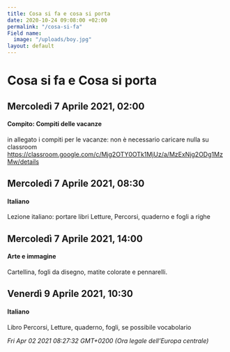 ```yaml
---
title: Cosa si fa e cosa si porta
date: 2020-10-24 09:08:00 +02:00
permalink: "/cosa-si-fa"
Field name:
  image: "/uploads/boy.jpg"
layout: default
---
```


# Cosa si fa e Cosa si porta
## Mercoledì 7 Aprile 2021, 02:00
#### Compito: Compiti delle vacanze
in allegato i compiti per le vacanze: non è necessario caricare nulla su classroom <https://classroom.google.com/c/Mjg2OTY0OTk1MjUz/a/MzExNjg2ODg1MzMw/details>  
## Mercoledì 7 Aprile 2021, 08:30
#### Italiano
<span>Lezione italiano: portare libri Letture, Percorsi, quaderno e fogli a righe</span>  
## Mercoledì 7 Aprile 2021, 14:00
#### Arte e immagine
Cartellina, fogli da disegno, matite colorate e pennarelli.  
## Venerdì 9 Aprile 2021, 10:30
#### Italiano
Libro Percorsi, Letture, quaderno, fogli, se possibile vocabolario  

_Fri Apr 02 2021 08:27:32 GMT+0200 (Ora legale dell’Europa centrale)_